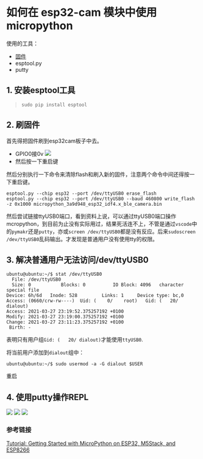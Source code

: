 # 如何在 esp32-cam 模块中使用 micropython

使用的工具：
- [固件](https://github.com/lemariva/uPyCam)
- esptool.py
- putty

## 1. 安装esptool工具
> `sudo pip install esptool`

## 2. 刷固件
首先得把固件刷到esp32cam板子中去。

- GPIO0接0v
![](https://raw.githubusercontent.com/easytarget/esp32-cam-webserver/master/Docs/hookup.png)
- 然后按一下重启键


然后分别执行一下命令来清除flash和刷入新的固件，注意两个命令中间还得按一下重启键。

```
esptool.py --chip esp32 --port /dev/ttyUSB0 erase_flash
esptool.py --chip esp32 --port /dev/ttyUSB0 --baud 460800 write_flash -z 0x1000 micropython_3a9d948_esp32_idf4.x_ble_camera.bin
```


然后尝试链接ttyUSB0端口，看到资料上说，可以通过ttyUSB0端口操作mcropython，到目前为止没有实际用过，结果死活连不上，不管是通过`vscode`中的`pymakr`还是`putty`，亦或`screen /dev/ttyUSB0`都是没有反应。后来`sudoscreen /dev/ttyUSB0`乱码输出。才发现是普通用户没有使用tty的权限。

## 3. 解决普通用户无法访问/dev/ttyUSB0
```
ubuntu@ubuntu:~/$ stat /dev/ttyUSB0 
  File: /dev/ttyUSB0
  Size: 0         	Blocks: 0          IO Block: 4096   character special file
Device: 6h/6d	Inode: 528         Links: 1     Device type: bc,0
Access: (0660/crw-rw----)  Uid: (    0/    root)   Gid: (   20/ dialout)
Access: 2021-03-27 23:19:52.375257192 +0100
Modify: 2021-03-27 23:19:00.375257192 +0100
Change: 2021-03-27 23:11:23.375257192 +0100
 Birth: -
```
表明只有用户组`Gid: (   20/ dialout)`才能使用`ttyUSB0`.


将当前用户添加到`dialout`组中：

```ubuntu@ubuntu:~/$ sudo usermod -a -G dialout $USER```

重启
## 4. 使用putty操作REPL
![](document/putty-settings.png)
![](document/putty-content.png)
![](document/putty-repl.png)


### 参考链接
[Tutorial: Getting Started with MicroPython on ESP32, M5Stack, and ESP8266](https://lemariva.com/blog/2020/03/tutorial-getting-started-micropython-v20)